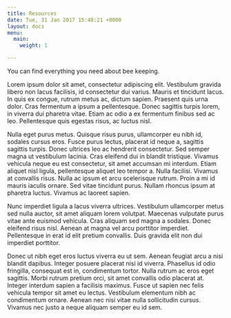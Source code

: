```yaml
---
title: Resources
date: Tue, 31 Jan 2017 15:48:21 +0000
layout: docs
menu:
  main:
    weight: 1

---
```

You can find everything you need about bee keeping.

Lorem ipsum dolor sit amet, consectetur adipiscing elit. Vestibulum gravida libero non lacus facilisis, id consectetur dui varius. Mauris et tincidunt lacus. In quis ex congue, rutrum metus ac, dictum sapien. Praesent quis urna dolor. Cras fermentum a ipsum a pellentesque. Donec sagittis turpis lorem, in viverra dui pharetra vitae. Etiam ac odio a ex fermentum finibus sed ac leo. Pellentesque quis egestas risus, ac luctus nisl.

Nulla eget purus metus. Quisque risus purus, ullamcorper eu nibh id, sodales cursus eros. Fusce purus lectus, placerat id neque a, sagittis sagittis turpis. Donec ultrices leo ac hendrerit consectetur. Sed semper magna ut vestibulum lacinia. Cras eleifend dui in blandit tristique. Vivamus vehicula neque eu est consectetur, sit amet accumsan mi interdum. Etiam aliquet nisl ligula, pellentesque aliquet leo tempor a. Nulla facilisi. Vivamus at convallis risus. Nulla ac ipsum et arcu scelerisque rutrum. Proin a mi id mauris iaculis ornare. Sed vitae tincidunt purus. Nullam rhoncus ipsum at pharetra luctus. Vivamus ac laoreet sapien.

Nunc imperdiet ligula a lacus viverra ultrices. Vestibulum ullamcorper metus sed nulla auctor, sit amet aliquam lorem volutpat. Maecenas vulputate purus vitae ante euismod vehicula. Cras aliquam sed magna a sodales. Donec eleifend risus nisl. Aenean at magna vel arcu porttitor imperdiet. Pellentesque in erat id elit pretium convallis. Duis gravida elit non dui imperdiet porttitor.

Donec ut nibh eget eros luctus viverra eu ut sem. Aenean feugiat arcu a nisi blandit dapibus. Integer posuere placerat nisi id viverra. Phasellus id odio fringilla, consequat est in, condimentum tortor. Nulla rutrum ac eros eget sagittis. Morbi rutrum pretium orci, sit amet convallis odio placerat at. Integer interdum sapien a facilisis maximus. Fusce ut sapien nec felis vehicula tempor sit amet eu lectus. Vestibulum elementum nibh ac condimentum ornare. Aenean nec nisi vitae nulla sollicitudin cursus. Vivamus nec justo a neque aliquam semper eu id sem.